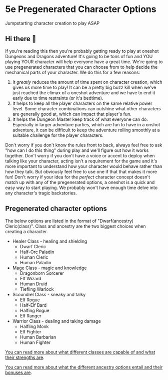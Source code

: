 5e Pregenerated Character Options
======
Jumpstarting character creation to play ASAP

## Hi there 👋
If you're reading this then you're probably getting ready to play at oneshot Dungeons and Dragons adventure! It's going to be tons of fun and YOU playing YOUR character will help everyone have a great time. We're going to use pregenerated characters that you can choose from to help decide the mechanical parts of your character. We do this for a few reasons:

1) It *greatly* reduces the amount of time spent on character creation, which gives us more time to play! It can be a pretty big buzz kill when we've just reached the climax of a oneshot adventure and we have to end it early due to time restraints (or it's bedtime).
2) It helps to keep all the player characters on the same relative power level. Some character combinations can outshine what other characters are generally good at, which can impact that player's fun.
3) It helps the Dungeon Master keep track of what everyone can do. Especially in larger adventure parties, which are fun to have in a onshot adventure, it can be difficult to keep the adventure rolling smoothly at a suitable challenge for the player characters.


Don't worry if you don't know the rules front to back, always feel free to ask "how can I do this thing" during play and we'll figure out how it works together. 
Don't worry if you don't have a voice or accent to deploy when talking like your character, acting isn't a requirement for the game and it's more important to understand how your character would behave rather than how they talk. But obviously feel free to use one if that that makes it more fun!
Don't worry if your idea for the *perfect* character concept doesn't match up with any of the pregenerated options, a oneshot is a quick and easy way to start playing. We probably won't have enough time delve into any character's tragic backstories.

## Pregenerated character options
The below options are listed in the format of "Dwarf(ancestry) Cleric(class)". Class and ancestry are the two biggest choices when creating a character.

- Healer Class - healing and shielding
  - Dwarf Cleric
  - Half-Orc Paladin
  - Human Cleric
  - Human Paladin
- Mage Class - magic and knowledge
  - Dragonborn Sorcerer
  - Elf Wizard
  - Human Druid
  - Tiefling Warlock
- Scoundrel Class - sneaky and talky
  - Elf Rogue
  - Half-Elf Bard
  - Halfing Rogue
  - Elf Ranger
- Warrior Class - dealing and taking damage
  - Halfling Monk
  - Elf Fighter
  - Human Barbarian
  - Human Fighter

[You can read more about what different classes are capable of and what their strengths are](./character-options/5e-classes.html).

[You can read more about what the different ancestry options entail and their bonuses are](./character-options/5e-ancestries.html).
